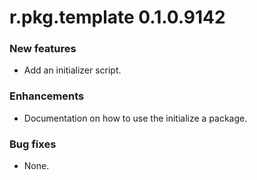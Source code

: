 # r.pkg.template 0.1.0.9142

### New features

* Add an initializer script.

### Enhancements

* Documentation on how to use the initialize a package.

### Bug fixes

* None.